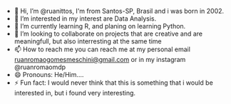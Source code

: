 - 👋 Hi, I’m @ruanittos, I'm from Santos-SP, Brasil and i was born in 2002.
- 👀 I’m interested in my interest are Data Analysis.
- 🌱 I’m currently learning R, and planing on learning Python.
- 💞️ I’m looking to collaborate on projects that are creative and are meaningfull, but also interresting at the same time
- 📫 How to reach me you can reach me at my personal email ruanromaogomesmeschini@gmail.com or in my instagram @ruanromaomdp
- 😄 Pronouns: He/Him....
- ⚡ Fun fact: I would never think that this is something that i would be interested in, but i found very interesting.

<!---
ruanittos/ruanittos is a ✨ special ✨ repository because its `README.md` (this file) appears on your GitHub profile.
You can click the Preview link to take a look at your changes.
--->
